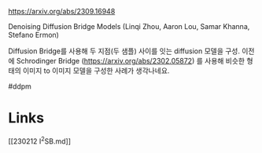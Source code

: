 https://arxiv.org/abs/2309.16948

Denoising Diffusion Bridge Models (Linqi Zhou, Aaron Lou, Samar Khanna, Stefano Ermon)

Diffusion Bridge를 사용해 두 지점(두 샘플) 사이를 잇는 diffusion 모델을 구성. 이전에 Schrodinger Bridge (https://arxiv.org/abs/2302.05872) 를 사용해 비슷한 형태의 이미지 to 이미지 모델을 구성한 사례가 생각나네요.

#ddpm

# Links

[[230212 I$^2$SB.md]]